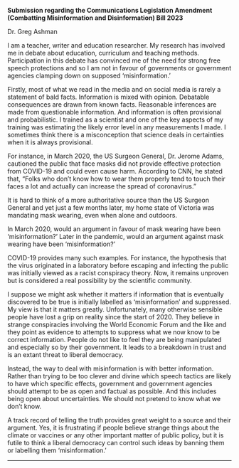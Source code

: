 **Submission regarding the Communications Legislation Amendment**
**(Combatting Misinformation and Disinformation) Bill 2023**

Dr. Greg Ashman

I am a teacher, writer and education researcher. My research has involved me in debate about
education, curriculum and teaching methods. Participation in this debate has convinced me
of the need for strong free speech protections and so I am not in favour of governments or
government agencies clamping down on supposed ‘misinformation.’

Firstly, most of what we read in the media and on social media is rarely a statement of bald
facts. Information is mixed with opinion. Debatable consequences are drawn from known
facts. Reasonable inferences are made from questionable information. And information is
often provisional and probabilistic. I trained as a scientist and one of the key aspects of my
training was estimating the likely error level in any measurements I made. I sometimes think
there is a misconception that science deals in certainties when it is always provisional.

For instance, in March 2020, the US Surgeon General, Dr. Jerome Adams, cautioned the
public that face masks did not provide effective protection from COVID-19 and could even
cause harm. According to CNN, he stated that, “Folks who don’t know how to wear them
properly tend to touch their faces a lot and actually can increase the spread of coronavirus.”

It is hard to think of a more authoritative source than the US Surgeon General and yet just a
few months later, my home state of Victoria was mandating mask wearing, even when alone
and outdoors.

In March 2020, would an argument in favour of mask wearing have been ‘misinformation?’
Later in the pandemic, would an argument against mask wearing have been ‘misinformation?’

COVID-19 provides many such examples. For instance, the hypothesis that the virus
originated in a laboratory before escaping and infecting the public was initially viewed as a
racist conspiracy theory. Now, it remains unproven but is considered a real possibility by the
scientific community.

I suppose we might ask whether it matters if information that is eventually discovered to be
true is initially labelled as ‘misinformation’ and suppressed. My view is that it matters greatly.
Unfortunately, many otherwise sensible people have lost a grip on reality since the start of
2020. They believe in strange conspiracies involving the World Economic Forum and the like
and they point as evidence to attempts to suppress what we now know to be correct
information. People do not like to feel they are being manipulated and especially so by their
government. It leads to a breakdown in trust and is an extant threat to liberal democracy.

Instead, the way to deal with misinformation is with better information. Rather than trying to
be too clever and divine which speech tactics are likely to have which specific effects,
government and government agencies should attempt to be as open and factual as possible.
And this includes being open about uncertainties. We should not pretend to know what we
don’t know.

A track record of telling the truth provides great weight to a source and their argument. Yes, it
is frustrating if people believe strange things about the climate or vaccines or any other
important matter of public policy, but it is futile to think a liberal democracy can control such
ideas by banning them or labelling them ‘misinformation.’


-----

